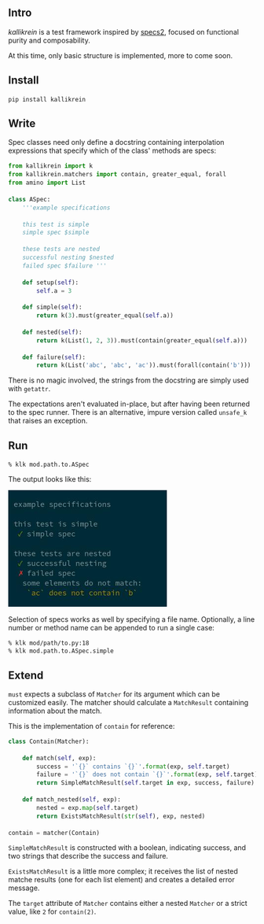 ## Intro
_kallikrein_ is a test framework inspired by [specs2], focused on functional
purity and composability.

At this time, only basic structure is implemented, more to come soon.

## Install
```
pip install kallikrein
```

## Write
Spec classes need only define a docstring containing interpolation expressions
that specify which of the class' methods are specs:

```python
from kallikrein import k
from kallikrein.matchers import contain, greater_equal, forall
from amino import List

class ASpec:
    '''example specifications

    this test is simple
    simple spec $simple

    these tests are nested
    successful nesting $nested
    failed spec $failure '''

    def setup(self):
        self.a = 3

    def simple(self):
        return k(3).must(greater_equal(self.a))

    def nested(self):
        return k(List(1, 2, 3)).must(contain(greater_equal(self.a)))

    def failure(self):
        return k(List('abc', 'abc', 'ac')).must(forall(contain('b')))
```

There is no magic involved, the strings from the docstring are simply used with
`getattr`.

The expectations aren't evaluated in-place, but after having been returned to
the spec runner. There is an alternative, impure version called `unsafe_k` that
raises an exception.

## Run
```
% klk mod.path.to.ASpec
```
The output looks like this:

![output](img/output.jpg)

Selection of specs works as well by specifying a file name.
Optionally, a line number or method name can be appended to run a single case:

```
% klk mod/path/to.py:18
% klk mod.path.to.ASpec.simple
```

## Extend
`must` expects a subclass of `Matcher` for its argument which can be
customized easily. The matcher should calculate a `MatchResult` containing
information about the match.

This is the implementation of `contain` for reference:

```python
class Contain(Matcher):

    def match(self, exp):
        success = '`{}` contains `{}`'.format(exp, self.target)
        failure = '`{}` does not contain `{}`'.format(exp, self.target)
        return SimpleMatchResult(self.target in exp, success, failure)

    def match_nested(self, exp):
        nested = exp.map(self.target)
        return ExistsMatchResult(str(self), exp, nested)

contain = matcher(Contain)
```
`SimpleMatchResult` is constructed with a boolean, indicating success, and two
strings that describe the success and failure.

`ExistsMatchResult` is a little more complex; it receives the list of nested
matche results (one for each list element) and creates a detailed error
message.

The `target` attribute of `Matcher` contains either a nested `Matcher` or a
strict value, like `2` for `contain(2)`.

[specs2]: https://github.com/etorreborre/specs2
